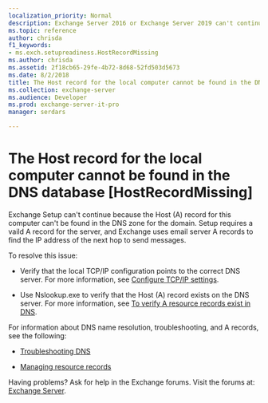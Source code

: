 ```yaml
---
localization_priority: Normal
description: Exchange Server 2016 or Exchange Server 2019 can't continue because the target server's A record is missing from DNS.
ms.topic: reference
author: chrisda
f1_keywords:
- ms.exch.setupreadiness.HostRecordMissing
ms.author: chrisda
ms.assetid: 2f18cb65-29fe-4b72-8d68-52fd503d5673
ms.date: 8/2/2018
title: The Host record for the local computer cannot be found in the DNS database [HostRecordMissing]
ms.collection: exchange-server
ms.audience: Developer
ms.prod: exchange-server-it-pro
manager: serdars

---
```


# The Host record for the local computer cannot be found in the DNS database [HostRecordMissing]

Exchange Setup can't continue because the Host (A) record for this computer can't be found in the DNS zone for the domain. Setup requires a vaild A record for the server, and Exchange uses email server A records to find the IP address of the next hop to send messages.

To resolve this issue:

- Verify that the local TCP/IP configuration points to the correct DNS server. For more information, see [Configure TCP/IP settings](https://go.microsoft.com/fwlink/p/?linkid=108281).

- Use Nslookup.exe to verify that the Host (A) record exists on the DNS server. For more information, see [To verify A resource records exist in DNS](https://go.microsoft.com/fwlink/?LinkId=63001).

For information about DNS name resolution, troubleshooting, and A records, see the following:

- [Troubleshooting DNS](https://go.microsoft.com/fwlink/p/?LinkId=294828)

- [Managing resource records](https://go.microsoft.com/fwlink/p/?LinkId=294829)

Having problems? Ask for help in the Exchange forums. Visit the forums at: [Exchange Server](https://go.microsoft.com/fwlink/p/?linkId=60612).

